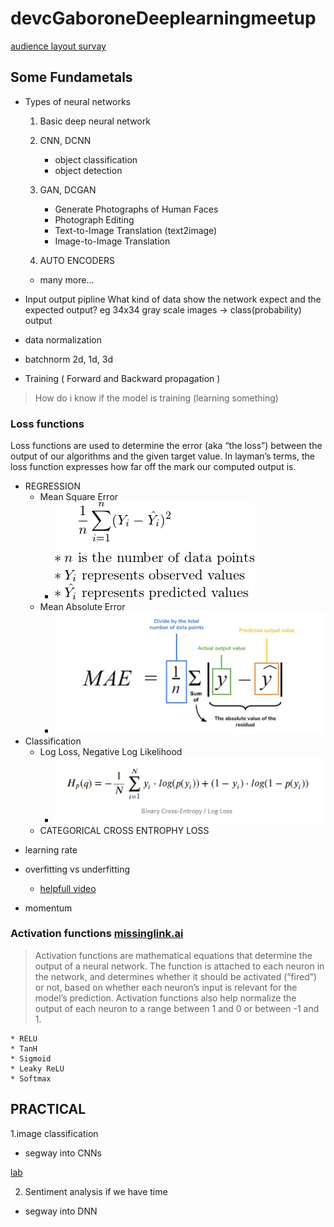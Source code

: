 # devcGaboroneDeeplearningmeetup

[audience layout survay](https://www.surveymonkey.com/r/RRSTB89)
## Some Fundametals
- Types of neural networks
	1. Basic deep neural network
	2. CNN, DCNN 
	   * object classification
	   * object detection
	   
	3. GAN, DCGAN 
	   * Generate Photographs of Human Faces
	   * Photograph Editing
	   * Text-to-Image Translation (text2image)
	   * Image-to-Image Translation
	   
	4. AUTO ENCODERS
	* many more...
	
	
- Input output pipline
    What kind of data show the network expect and the expected output?
    eg 34x34 gray scale images -> class(probability) output
    
- data normalization
- batchnorm 2d, 1d, 3d 
	
- Training ( Forward and Backward propagation )

> How do i know if the model is training (learning something)

### Loss functions

Loss functions are used to determine the error (aka “the loss”) between the output of our algorithms and the given target value.  In layman’s terms, the loss function expresses how far off the mark our computed output is. 

* REGRESSION
  - Mean Square Error
    - ![MSE](MSE1.png)
  - Mean Absolute Error
    - ![MAE](MAE.jpg)
* Classification
  - Log Loss, Negative Log Likelihood
    - ![lloss](LLOSS.png)
  - CATEGORICAL CROSS ENTROPHY LOSS

- learning rate

- overfitting vs underfitting
	- [helpfull video](https://youtu.be/xj4PlXMsN-Y)
- momentum


### Activation functions [missinglink.ai](https://missinglink.ai/guides/neural-network-concepts/7-types-neural-network-activation-functions-right/)

> Activation functions are mathematical equations that determine the output of a neural network. The function is attached to each neuron in the network, and determines whether it should be activated (“fired”) or not, based on whether each neuron’s input is relevant for the model’s prediction. Activation functions also help normalize the output of each neuron to a range between 1 and 0 or between -1 and 1.

	* RELU
	* TanH
	* Sigmoid
	* Leaky ReLU
	* Softmax


	
## PRACTICAL

1.image classification
* segway into CNNs

[lab](https://drive.google.com/file/d/1Af_QMevxdSgQM3jvawZ368KFWcwS1cNU/view?usp=sharing)

2. Sentiment analysis if we have time
* segway into DNN





